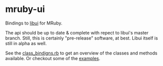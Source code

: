 # mruby-ui

Bindings to [libui](https://github.com/andlabs/libui) for MRuby.

The api should be up to date & complete with repect to libui's master branch. Still, this is certainly "pre-release" software,
at best. Libui itself is still in alpha as well.

See the [class_bindigns.rb](https://github.com/jbreeden/mruby-ui/blob/master/mrblib/class_mappings.rb)
to get an overview of the classes and methods available. Or checkout some of the [examples](https://github.com/jbreeden/mruby-ui/tree/master/examples).

